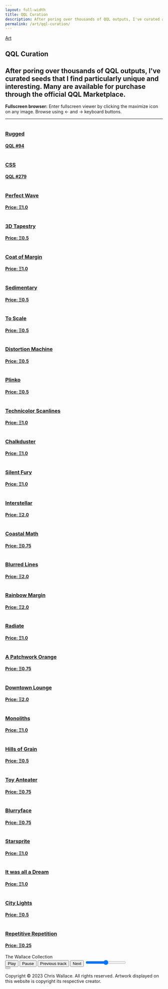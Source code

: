 ```yaml
---
layout: full-width
title: QQL Curation
description: After poring over thousands of QQL outputs, I've curated a set that I am extremely proud of. Some are for sale while others have already been minted or sold.
permalink: /art/qql-curation/
---
```


<script src="/assets/js/gallery-viewer.js"></script>
<script src="/assets/js/player.js"></script>
<article class="lg:max-w-6xl 3xl:max-w-full mx-auto">
  <a class="back-btn fade-in-element" href="/art">Art</a>
  <h1 class="fade-in-element">QQL Curation</h1>
  <h2 class="sub-heading fade-in-element">
    After poring over thousands of QQL outputs, I've curated seeds that I find particularly unique and interesting. Many are available for purchase through the official QQL Marketplace.
  </h2>
  <p class="fade-in-element">
    <strong>Fullscreen browser:</strong>
    Enter fullscreen viewer by clicking the maximize icon on any image. Browse using &larr; and &rarr; keyboard buttons.
  </p>
  <hr class="mb-16 md:mb-20 fade-in-element" />
  <div id="art-collection" class="art-collection">
    <div>
      <div class="gallery-row gallery-triple-wide-double-small">
        <div>
          <img
            alt=""
            src="https://ik.imagekit.io/UltraDAO/wallace/qql_94.png?tr=w-100,q-20,bl-6" />
          <h3 class="artwork-title"><a href="https://qql.art/token/0x8367a713bc14212ab1bb8c55a778e43e50b8b9277706fa5e6368ffff10c10c32">Rugged</a></h3>
          <h4 class="artwork-subtitle"><a href="https://qql.art/token/0x8367a713bc14212ab1bb8c55a778e43e50b8b9277706fa5e6368ffff10c10c32">QQL #94</a></h4>
        </div>
        <div>
          <img
            alt=""
            src="https://ik.imagekit.io/UltraDAO/wallace/qql_efb06ffff10c14b0b.png?tr=w-100,q-20,bl-6" />
          <h3 class="artwork-title"><a href="https://qql.art/token/0x8367a713bc14212ab1bb8c55a778e43e50b8b927c270918efb06ffff10c14b0b">CSS</a></h3>
          <h4 class="artwork-subtitle"><a href="https://qql.art/token/0x8367a713bc14212ab1bb8c55a778e43e50b8b927c270918efb06ffff10c14b0b">QQL #279</a></h4>
        </div>
        <div>
          <img
            alt=""
            src="https://ik.imagekit.io/UltraDAO/wallace/qql_17045.png?tr=w-100,q-20,bl-6" />
          <h3 class="artwork-title"><a target="_blank" href="https://qql.art/token/0x8367a713bc14212ab1bb8c55a778e43e50b8b927f956b5f54d87ffff15617045">Perfect Wave</a></h3>
          <h4 class="artwork-subtitle"><a target="_blank" href="https://qql.art/token/0x8367a713bc14212ab1bb8c55a778e43e50b8b927f956b5f54d87ffff15617045">Price: Ξ1.0</a></h4>
        </div>
        <div>
          <img
          alt=""
          src="https://ik.imagekit.io/UltraDAO/wallace/qql_0c22d50.png?tr=w-100,q-20,bl-6"
          data-iframe-src="" />
          <h3 class="artwork-title"><a target="_blank" href="https://qql.art/token/0x8367a713bc14212ab1bb8c55a778e43e50b8b927ded65fa150ecffff10c22d50">3D Tapestry</a></h3>
          <h4 class="artwork-subtitle"><a target="_blank" href="https://qql.art/token/0x8367a713bc14212ab1bb8c55a778e43e50b8b927ded65fa150ecffff10c22d50">Price: Ξ0.5</a></h4>
        </div>
        <div>
          <img
            alt=""
            src="https://ik.imagekit.io/UltraDAO/wallace/qql_14b0b.png?tr=w-100,q-20,bl-6" />
          <h3 class="artwork-title"><a target="_blank" href="https://qql.art/token/0x8367a713bc14212ab1bb8c55a778e43e50b8b927d11616a2b838ffff10c14b0b">Coat of Margin</a></h3>
          <h4 class="artwork-subtitle"><a target="_blank" href="https://qql.art/token/0x8367a713bc14212ab1bb8c55a778e43e50b8b927d11616a2b838ffff10c14b0b">Price: Ξ1.0</a></h4>
        </div>
        <div>
          <img
          alt=""
          src="https://ik.imagekit.io/UltraDAO/wallace/qql_10c22d50.png?tr=w-100,q-20,bl-6"
          data-iframe-src="" />
          <h3 class="artwork-title"><a target="_blank" href="https://qql.art/token/0x8367a713bc14212ab1bb8c55a778e43e50b8b927ce34b255d9eeffff10c22d50">Sedimentary</a></h3>
          <h4 class="artwork-subtitle"><a target="_blank" href="https://qql.art/token/0x8367a713bc14212ab1bb8c55a778e43e50b8b927ce34b255d9eeffff10c22d50">Price: Ξ0.5</a></h4>
        </div>
        <div>
          <img
            alt=""
            src="https://ik.imagekit.io/UltraDAO/wallace/qql_ff11660a12.png?tr=w-100,q-20,bl-6" />
          <h3 class="artwork-title"><a target="_blank" href="https://qql.art/token/0x8367a713bc14212ab1bb8c55a778e43e50b8b927f5a694d4c7e6ffff11660a12">To Scale</a></h3>
          <h4 class="artwork-subtitle"><a target="_blank" href="https://qql.art/token/0x8367a713bc14212ab1bb8c55a778e43e50b8b927f5a694d4c7e6ffff11660a12">Price: Ξ0.5</a></h4>
        </div>
        <div>
          <img
            alt=""
            src="https://ik.imagekit.io/UltraDAO/wallace/qql_18a40.png?tr=w-100,q-20,bl-6" />
          <h3 class="artwork-title"><a target="_blank" href="https://qql.art/token/0x8367a713bc14212ab1bb8c55a778e43e50b8b9274b0a0a33ecd2ffff11518a40">Distortion Machine</a></h3>
          <h4 class="artwork-subtitle"><a target="_blank" href="https://qql.art/token/0x8367a713bc14212ab1bb8c55a778e43e50b8b9274b0a0a33ecd2ffff11518a40">Price: Ξ0.5</a></h4>
        </div>
        <div>
          <img
            alt=""
            src="https://ik.imagekit.io/UltraDAO/wallace/qql_ffff11660a12.png?tr=w-100,q-20,bl-6" />
          <h3 class="artwork-title"><a target="_blank" href="https://qql.art/token/0x8367a713bc14212ab1bb8c55a778e43e50b8b9276dcb4068a93fffff11660a12">Plinko</a></h3>
          <h4 class="artwork-subtitle"><a target="_blank" href="https://qql.art/token/0x8367a713bc14212ab1bb8c55a778e43e50b8b9276dcb4068a93fffff11660a12">Price: Ξ0.5</a></h4>
        </div>
        <div>
          <img
          alt=""
          src="https://ik.imagekit.io/UltraDAO/wallace/qql_0c14b0b.png?tr=w-100,q-20,bl-6"
          data-iframe-src="" />
          <h3 class="artwork-title"><a target="_blank" href="https://qql.art/token/0x8367a713bc14212ab1bb8c55a778e43e50b8b92708ee36894b07ffff10c14b0b">Technicolor Scanlines</a></h3>
          <h4 class="artwork-subtitle"><a target="_blank" href="https://qql.art/token/0x8367a713bc14212ab1bb8c55a778e43e50b8b92708ee36894b07ffff10c14b0b">Price: Ξ1.0</a></h4>
        </div>
        <div>
          <img
          alt=""
          src="https://ik.imagekit.io/UltraDAO/wallace/qql_c12d16.png?tr=w-100,q-20,bl-6" />
          <h3 class="artwork-title"><a target="_blank" href="https://qql.art/token/0x8367a713bc14212ab1bb8c55a778e43e50b8b9271a00e0a85eb7ffff10c12d16">Chalkduster</a></h3>
          <h4 class="artwork-subtitle"><a target="_blank" href="https://qql.art/token/0x8367a713bc14212ab1bb8c55a778e43e50b8b9271a00e0a85eb7ffff10c12d16">Price: Ξ1.0</a></h4>
        </div>
        <div>
          <img
            alt=""
            src="https://ik.imagekit.io/UltraDAO/wallace/qql_810d05.png?tr=w-100,q-20,bl-6" />
          <h3 class="artwork-title"><a target="_blank" href="https://qql.art/token/0x8367a713bc14212ab1bb8c55a778e43e50b8b92740637ed33ff5ffff12810d05">Silent Fury</a></h3>
          <h4 class="artwork-subtitle"><a target="_blank" href="https://qql.art/token/0x8367a713bc14212ab1bb8c55a778e43e50b8b92740637ed33ff5ffff12810d05">Price: Ξ1.0</a></h4>
        </div>
        <div>
          <img
            alt=""
            src="https://ik.imagekit.io/UltraDAO/wallace/qql_c14b0b.png?tr=w-100,q-20,bl-6" />
          <h3 class="artwork-title"><a target="_blank" href="https://qql.art/token/0x8367a713bc14212ab1bb8c55a778e43e50b8b92746ce7ccd8e7fffff10c14b0b">Interstellar</a></h3>
          <h4 class="artwork-subtitle"><a target="_blank" href="https://qql.art/token/0x8367a713bc14212ab1bb8c55a778e43e50b8b92746ce7ccd8e7fffff10c14b0b">Price: Ξ2.0</a></h4>
        </div>
        <div>
          <img
            alt=""
            src="https://ik.imagekit.io/UltraDAO/wallace/qql_10d48.png?tr=w-100,q-20,bl-6" />
          <h3 class="artwork-title"><a target="_blank" href="https://qql.art/token/0x8367a713bc14212ab1bb8c55a778e43e50b8b927495f18679de7ffff15810d48">Coastal Math</a></h3>
          <h4 class="artwork-subtitle"><a target="_blank" href="https://qql.art/token/0x8367a713bc14212ab1bb8c55a778e43e50b8b927495f18679de7ffff15810d48">Price: Ξ0.75</a></h4>
        </div>
        <div>
          <img
            alt=""
            src="https://ik.imagekit.io/UltraDAO/wallace/qql_e019e15a17b5ffff10e2cb23.png?tr=w-100,q-20,bl-6" />
          <h3 class="artwork-title"><a target="_blank" href="https://qql.art/token/0x8367a713bc14212ab1bb8c55a778e43e50b8b927e019e15a17b5ffff10e2cb23">Blurred Lines</a></h3>
          <h4 class="artwork-subtitle"><a target="_blank" href="https://qql.art/token/0x8367a713bc14212ab1bb8c55a778e43e50b8b927e019e15a17b5ffff10e2cb23">Price: Ξ2.0</a></h4>
        </div>
        <div>
          <img
            alt=""
            src="https://ik.imagekit.io/UltraDAO/wallace/qql_2ffff10c14b0b.png?tr=w-100,q-20,bl-6" />
          <h3 class="artwork-title"><a target="_blank" href="https://qql.art/token/0x8367a713bc14212ab1bb8c55a778e43e50b8b92723f67bb7f492ffff10c14b0b">Rainbow Margin</a></h3>
          <h4 class="artwork-subtitle"><a target="_blank" href="https://qql.art/token/0x8367a713bc14212ab1bb8c55a778e43e50b8b92723f67bb7f492ffff10c14b0b">Price: Ξ2.0</a></h4>
        </div>
        <div>
          <img
            alt=""
            src="https://ik.imagekit.io/UltraDAO/wallace/qql_9957c9333c4ffff10c1c504.png?tr=w-100,q-20,bl-6" />
          <h3 class="artwork-title"><a target="_blank" href="https://qql.art/token/0x8367a713bc14212ab1bb8c55a778e43e50b8b92769957c9333c4ffff10c1c504">Radiate</a></h3>
          <h4 class="artwork-subtitle"><a target="_blank" href="https://qql.art/token/0x8367a713bc14212ab1bb8c55a778e43e50b8b92769957c9333c4ffff10c1c504">Price: Ξ1.0</a></h4>
        </div>
        <div>
          <img
            alt=""
            src="https://ik.imagekit.io/UltraDAO/wallace/qql_56ffff10e2cb23.png?tr=w-100,q-20,bl-6" />
          <h3 class="artwork-title"><a target="_blank" href="https://qql.art/token/0x8367a713bc14212ab1bb8c55a778e43e50b8b92744a0df573c56ffff10e2cb23">A Patchwork Orange</a></h3>
          <h4 class="artwork-subtitle"><a target="_blank" href="https://qql.art/token/0x8367a713bc14212ab1bb8c55a778e43e50b8b92744a0df573c56ffff10e2cb23">Price: Ξ0.75</a></h4>
        </div>
        <div>
          <img
            alt=""
            src="https://ik.imagekit.io/UltraDAO/wallace/qql_0c175ffff14928c30.png?tr=w-100,q-20,bl-6" />
          <h3 class="artwork-title"><a target="_blank" href="https://qql.art/token/0x8367a713bc14212ab1bb8c55a778e43e50b8b927aa0f13f0c175ffff14928c30">Downtown Lounge</a></h3>
          <h4 class="artwork-subtitle"><a target="_blank" href="https://qql.art/token/0x8367a713bc14212ab1bb8c55a778e43e50b8b927aa0f13f0c175ffff14928c30">Price: Ξ2.0</a></h4>
        </div>
        <div>
          <img
            alt=""
            src="https://ik.imagekit.io/UltraDAO/wallace/qql_f24d7bffff1082ac82.png?tr=w-100,q-20,bl-6" />
          <h3 class="artwork-title"><a target="_blank" href="https://qql.art/token/0x8367a713bc14212ab1bb8c55a778e43e50b8b9277d44e7f24d7bffff1082ac82">Monoliths</a></h3>
          <h4 class="artwork-subtitle"><a target="_blank" href="https://qql.art/token/0x8367a713bc14212ab1bb8c55a778e43e50b8b9277d44e7f24d7bffff1082ac82">Price: Ξ1.0</a></h4>
        </div>
        <div>
          <img
            alt=""
            src="hhttps://ik.imagekit.io/UltraDAO/wallace/qql_53917bffff11422d50.png?tr=w-100,q-20,bl-6" />
          <h3 class="artwork-title"><a target="_blank" href="https://qql.art/token/0x8367a713bc14212ab1bb8c55a778e43e50b8b927570f9853917bffff11422d50">Hills of Grain</a></h3>
          <h4 class="artwork-subtitle"><a target="_blank" href="https://qql.art/token/0x8367a713bc14212ab1bb8c55a778e43e50b8b927570f9853917bffff11422d50">Price: Ξ0.5</a></h4>
        </div>
        <div>
          <img
            alt=""
            src="https://ik.imagekit.io/UltraDAO/wallace/qql_ffff14e27257.png?tr=w-100,q-20,bl-6" />
          <h3 class="artwork-title"><a target="_blank" href="https://qql.art/token/0x8367a713bc14212ab1bb8c55a778e43e50b8b9278ebc12469edeffff14e27257">Toy Anteater</a></h3>
          <h4 class="artwork-subtitle"><a target="_blank" href="https://qql.art/token/0x8367a713bc14212ab1bb8c55a778e43e50b8b9278ebc12469edeffff14e27257">Price: Ξ0.75</a></h4>
        </div>
        <div>
          <img
            alt=""
            src="https://ik.imagekit.io/UltraDAO/wallace/qql_bffff10e0d4c3.png?tr=w-100,q-20,bl-6" />
          <h3 class="artwork-title"><a target="_blank" href="https://qql.art/token/0x8367a713bc14212ab1bb8c55a778e43e50b8b927136f5b54b88bffff10e0d4c3">Blurryface</a></h3>
          <h4 class="artwork-subtitle"><a target="_blank" href="https://qql.art/token/0x8367a713bc14212ab1bb8c55a778e43e50b8b927136f5b54b88bffff10e0d4c3">Price: Ξ0.75</a></h4>
        </div>
        <div>
          <img
            alt=""
            src="https://ik.imagekit.io/UltraDAO/wallace/qql_ff1082b02d.png?tr=w-100,q-20,bl-6" />
          <h3 class="artwork-title"><a target="_blank" href="https://qql.art/token/0x8367a713bc14212ab1bb8c55a778e43e50b8b9275e383091b162ffff1082b02d">Starsprite</a></h3>
          <h4 class="artwork-subtitle"><a target="_blank" href="https://qql.art/token/0x8367a713bc14212ab1bb8c55a778e43e50b8b9275e383091b162ffff1082b02d">Price: Ξ1.0</a></h4>
        </div>
        <div>
          <img
            alt=""
            src="https://ik.imagekit.io/UltraDAO/wallace/qql_dfcaffff10e2cb23.png?tr=w-100,q-20,bl-6" />
          <h3 class="artwork-title"><a target="_blank" href="https://qql.art/token/0x8367a713bc14212ab1bb8c55a778e43e50b8b92734dd1d3edfcaffff10e2cb23">It was all a Dream</a></h3>
          <h4 class="artwork-subtitle"><a target="_blank" href="https://qql.art/token/0x8367a713bc14212ab1bb8c55a778e43e50b8b92734dd1d3edfcaffff10e2cb23">Price: Ξ1.0</a></h4>
        </div>
        <div>
          <img
            alt=""
            src="https://ik.imagekit.io/UltraDAO/wallace/qql_f0ce3cffff11660a12.png?tr=w-100,q-20,bl-6" />
          <h3 class="artwork-title"><a target="_blank" href="https://qql.art/token/0x8367a713bc14212ab1bb8c55a778e43e50b8b9274f5dfdf0ce3cffff11660a12">City Lights</a></h3>
          <h4 class="artwork-subtitle"><a target="_blank" href="https://qql.art/token/0x8367a713bc14212ab1bb8c55a778e43e50b8b9274f5dfdf0ce3cffff11660a12">Price: Ξ0.5</a></h4>
        </div>
        <div>
          <img
            alt=""
            src="https://ik.imagekit.io/UltraDAO/wallace/qql_7c9ed9ffff11660a12.png?tr=w-100,q-20,bl-6" />
          <h3 class="artwork-title"><a target="_blank" href="https://qql.art/token/0x8367a713bc14212ab1bb8c55a778e43e50b8b927d9a8657c9ed9ffff11660a12">Repetitive Repetition</a></h3>
          <h4 class="artwork-subtitle"><a target="_blank" href="https://qql.art/token/0x8367a713bc14212ab1bb8c55a778e43e50b8b927d9a8657c9ed9ffff11660a12">Price: Ξ0.25</a></h4>
        </div>
      </div>
    </div>
  </div>
</article>
<div id="fullscreen-viewer" class="hidden"></div>
<div id="utility-bar" class="utility-bar hidden">
  <div class="page-title-container">
    <div id="pageTitle" class="page-title">The Wallace Collection</div>
  </div>
  <div class="music-player-container">
    <div id="musicPlayer" class="music-player">
      <audio id="audioElement" src=""></audio>
      <div class="trackActivityContainer">
        <div class="trackActivity">
          <div class="infoBox">
            <div id="trackInfo" class="marquee"></div>
          </div>
        </div>
      </div>
      <button id="playButton" aria-labelledby="play-label">
        <i></i>
        <span id="play-label">Play</span>
      </button>
      <button id="pauseButton" aria-labelledby="pause-label">
        <i></i>
        <span id="pause-label">Pause</span>
      </button>
      <button id="prevButton" aria-labelledby="previous-label">
        <i></i>
        <span id="previous-label">Previous track</span>
      </button>
      <button id="nextButton" aria-labelledby="next-label">
        <i></i>
        <span id="next-label">Next</span>
      </button>
      <input id="volumeControl" type="range" min="0" max="1" step="0.1" aria-label="Volume" />
    </div>
  </div>
  <div class="to-top">
    <button id="backToTop" title="Go to top">
      <i></i>
    </button>
  </div>
</div>

<footer class="fade-in-element">
  <div class="container">
    <p>
      Copyright © 2023 Chris Wallace. All rights reserved. Artwork displayed on this website is copyright its respective creator.
    </p>
  </div>
</footer>
